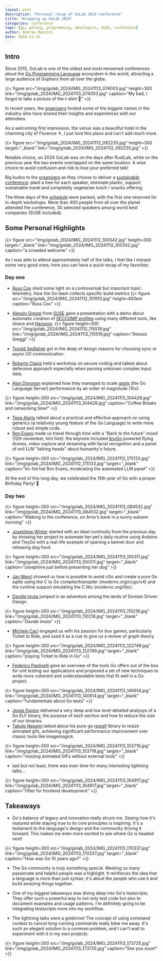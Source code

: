 ```yaml
---
layout: post
description: "Personal recap of GoLab 2024 conference"
title: "Wrapping up GoLab 2024"
categories: conference
tags: [go, golang, programming, developers, SUSE, conference]
author: Andrea Manzini
date: 2024-11-15
---
```


## Intro

Since 2015, GoLab is one of the oldest and most renowned conferences about the [Go Programming Language](https://go.dev/) ecosystem in the world, attracting a large audience of Gophers from all over the globe. 

{{< figure src="/img/golab_2024/IMG_20241113_074003.jpg" height=300 link="/img/golab_2024/IMG_20241113_074003.jpg" caption="My bad, I forgot to take a picture of the t-shirt 🤷" >}} 

In recent years, the [organizers](https://www.develer.com/en/) hosted some of the biggest names in the industry who have shared their insights and experiences with our attendees.

As a welcoming first impression, the venue was a beautiful hotel in the charming city of Florence ⚜️, I just love this place and can't add much more.

{{< figure src="/img/golab_2024/IMG_20241112_092235.jpg" height=300 target="_blank" link="/img/golab_2024/IMG_20241112_092235.jpg" >}} 

Notable choice, on 2024 GoLab was on the days after RustLab, while on the previous year the two events overlapped on the same location. A wise choice to avoid confusion and risk to lose your preferred talk!

Big kudos to the [organizers](https://www.develer.com/en/) as they choose to deliver a [sustainable conference](https://golab.io/golab-for-the-planet): plant a tree for each speaker, eliminate plastic, support sustainable travel and completely vegetarian lunch / snacks offering.

The three days of the [schedule](https://golab.io/schedule) were packed, with the first one reserved for in-depth workshops. More than 400 people from all over the planet attended the conference, 30 selected speakers among world best companies (SUSE included).

## Some Personal Highlights

{{< figure src="/img/golab_2024/IMG_20241112_100342.jpg" height=300 target="_blank" link="/img/golab_2024/IMG_20241112_100342.jpg" caption="a crowded welcome" >}} 

As I was able to attend approximately half of the talks, I feel like I missed some very good ones; here you can have a quick recap of my favorites:

### Day one 

- [Russ Cox](https://hachyderm.io/@rsc) shed some light on a controversial but important topic: telemetry. How the Go team collects specific build metrics {{< figure src="/img/golab_2024/IMG_20241112_101913.jpg" height=400em caption="Russ Cox" >}} 

- [Alessio Greggi](https://golab.io/speakers/greggi) from [SUSE](https://www.suse.com) gave a presentation with a demo about automatic creation of [SECCOMP profiles](https://en.wikipedia.org/wiki/Seccomp) using many different tools, like strace and [Harpoon](https://github.com/alegrey91/harpoon). {{< figure height=300 src="/img/golab_2024/IMG_20241112_115519.jpg" link="/img/golab_2024/IMG_20241112_115519.jpg" caption="Alessio Greggi" >}}
- [Tomáš Sedláček](https://www.linkedin.com/in/tomasedlacek/) got in the deep of design reasons for choosing sync or async I/O communication.
- [Roberto Clapis](https://twitter.com/empijei) held a workshop on secure coding and talked about defensive approach especially when parsing unknown complex input data.
- [Alan Donovan](https://github.com/adonovan) explained how they managed to scale [gopls](https://pkg.go.dev/golang.org/x/tools/gopls) (the Go Language Server) performance by an order of magnitude (10x).

 {{< figure height=300 src="/img/golab_2024/IMG_20241113_104428.jpg" link="/img/golab_2024/IMG_20241113_104428.jpg" caption="Coffee Breaks and networking time!" >}}

- [Teea Alarto](https://twitter.com/TeeaTime) talked about a practical and effective approach on using generics (a relatively young feature of the Go Language) to write more robust and simple code.
- [Ron Evans](https://twitter.com/deadprogram) made us travel through time with a "Back to the future" mood (12th november, hint hint): the keynote included [tinyGo](https://tinygo.org/) powered flying drones, video capture and streaming with facial recognition and a panel of evil LLM "talking heads" about humanity's future.

 {{< figure height=300 src="/img/golab_2024/IMG_20241112_175133.jpg" link="/img/golab_2024/IMG_20241112_175133.jpg" target="_blank" caption="tin-foil hat Ron Evans, moderating the automated LLM panel" >}}

At the end of this long day, we celebrated the 15th year of Go with a proper Birthday Party! 🎂

### Day two

 {{< figure height=300 src="/img/golab_2024/IMG_20241113_084532.jpg" link="/img/golab_2024/IMG_20241113_084532.jpg" target="_blank" caption="Walking to the conference, on Arno's bank in a sunny autumn morning" >}}

- [Josephine Winter](https://www.linkedin.com/in/josiewinter/) started with an ideal continuity from the previous day by showing her project to automate her pet's daily routine using Arduino and TinyGo with a real-life example of opening a kennel door and releasing dog food.

 {{< figure height=300 src="/img/golab_2024/IMG_20241113_100311.jpg" link="/img/golab_2024/IMG_20241113_100311.jpg" target="_blank" caption="Josephine just before presenting her dog" >}}

- [Jan Mercl](https://gitlab.com/cznic) showed us how is possible to avoid cGo and create a pure Go *sqlite* using the C to Go compiler/transpiler (modernc.org/ccgo/v4) and the runtime support emulating the C libc (modernc.org/libc).

- [Davide Imola](https://twitter.com/DavideImola) jumped in an adventure among the lands of Domain Driven Design. 

 {{< figure height=300 src="/img/golab_2024/IMG_20241113_110218.jpg" link="/img/golab_2024/IMG_20241113_110218.jpg" target="_blank" caption="Davide Imola" >}}

- [Michele Caci](https://www.linkedin.com/in/michele-caci-47770132/) engaged us with his passion for box games, particularly Ticket to Ride, and used it as a cue to give us a review of graph theory.

{{< figure height=300 src="/img/golab_2024/IMG_20241113_122749.jpg" link="/img/golab_2024/IMG_20241113_122749.jpg" target="_blank" caption="playing Ticket to Ride in Go" >}}

- [Federico Paolinelli](https://twitter.com/fedepaol) gave an overview of the tools Go offers out of the box for unit testing our applications and proposed a set of new techniques to write more coherent and understandable tests that fit well in a Go project.

{{< figure height=300 src="/img/golab_2024/IMG_20241113_140614.jpg" link="/img/golab_2024/IMG_20241113_140614.jpg" target="_blank" caption="fundamentals about Go tests" >}}

- [Jesús Espino](https://linkedin.com/in/jesus-espino/) delivered a very deep and low level detailed analysys of a Go ELF binary, the purpose of each section and how to reduce the size of our binaries. 
- [Takuto Nagami](https://www.linkedin.com/in/takutonagami/) talked about his pure-go [resigif](https://github.com/logica0419/resigif) library to resize animated gifs, achieving significant performance improvement over classic tools like imagemagick. 

{{< figure height=300 src="/img/golab_2024/IMG_20241113_153718.jpg" link="/img/golab_2024/IMG_20241113_153718.jpg" target="_blank" caption="resizing animated GIFs without external tools" >}}

- last but not least, there was even time for many interesting lightning talks... 

{{< figure height=300 src="/img/golab_2024/IMG_20241113_164917.jpg" link="/img/golab_2024/IMG_20241113_164917.jpg" target="_blank" caption="Otter for frontend development" >}}

## Takeaways

- Go's balance of legacy and innovation really struck me. Seeing how it's matured while staying true to its core principles is inspiring. It's a testament to the language's design and the community driving it forward. This makes me even more excited to see where Go is headed next!

{{< figure height=300 src="/img/golab_2024/IMG_20241113_170337.jpg" link="/img/golab_2024/IMG_20241113_170337.jpg" target="_blank" caption="How was Go 10 years ago?" >}}

- The Go community is truly something special. Meeting so many passionate and helpful people was a highlight. It reinforces the idea that a language is more than just syntax; it's about the people who use it and build amazing things together.

- One of my biggest takeaways was diving deep into Go's testscripts. They offer such a powerful way to not only test code but also to document examples and usage patterns. I'm definitely going to be integrating testscripts more into my workflow.

- The lightning talks were a goldmine! The concept of using command context to cancel long-running commands really blew me away. It's such an elegant solution to a common problem, and I can't wait to experiment with it in my own projects.

 {{< figure height=300 src="/img/golab_2024/IMG_20241113_173725.jpg" link="/img/golab_2024/IMG_20241113_173725.jpg" caption="See you soon!" >}}
